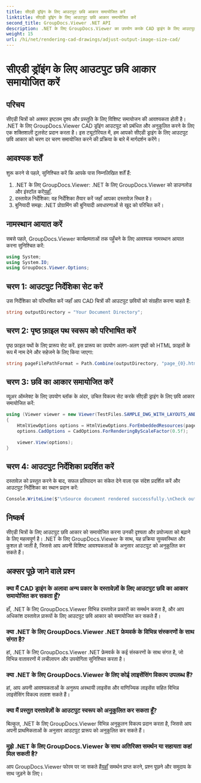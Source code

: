 ```yaml
---
title: सीएडी ड्रॉइंग के लिए आउटपुट छवि आकार समायोजित करें
linktitle: सीएडी ड्रॉइंग के लिए आउटपुट छवि आकार समायोजित करें
second_title: GroupDocs.Viewer .NET API
description: .NET के लिए GroupDocs.Viewer का उपयोग करके CAD ड्राइंग के लिए आउटपुट छवि आकार को समायोजित करना सीखें। सहजता से दृश्यता और प्रयोज्यता बढ़ाएँ।
weight: 15
url: /hi/net/rendering-cad-drawings/adjust-output-image-size-cad/
---
```


# सीएडी ड्रॉइंग के लिए आउटपुट छवि आकार समायोजित करें

## परिचय
सीएडी चित्रों को अक्सर इष्टतम दृश्य और प्रस्तुति के लिए विशिष्ट समायोजन की आवश्यकता होती है। .NET के लिए GroupDocs.Viewer CAD ड्रॉइंग आउटपुट को प्रबंधित और अनुकूलित करने के लिए एक शक्तिशाली टूलसेट प्रदान करता है। इस ट्यूटोरियल में, हम आपको सीएडी ड्राइंग के लिए आउटपुट छवि आकार को चरण दर चरण समायोजित करने की प्रक्रिया के बारे में मार्गदर्शन करेंगे।
## आवश्यक शर्तें
शुरू करने से पहले, सुनिश्चित करें कि आपके पास निम्नलिखित शर्तें हैं:
1.  .NET के लिए GroupDocs.Viewer: .NET के लिए GroupDocs.Viewer को डाउनलोड और इंस्टॉल करें[यहाँ](https://releases.groupdocs.com/viewer/net/).
2. दस्तावेज़ निर्देशिका: वह निर्देशिका तैयार करें जहाँ आपका दस्तावेज़ स्थित है।
3. बुनियादी समझ: .NET प्रोग्रामिंग की बुनियादी अवधारणाओं से खुद को परिचित करें।

## नामस्थान आयात करें
सबसे पहले, GroupDocs.Viewer कार्यक्षमताओं तक पहुँचने के लिए आवश्यक नामस्थान आयात करना सुनिश्चित करें:
```csharp
using System;
using System.IO;
using GroupDocs.Viewer.Options;
```
## चरण 1: आउटपुट निर्देशिका सेट करें
उस निर्देशिका को परिभाषित करें जहाँ आप CAD चित्रों की आउटपुट छवियों को संग्रहीत करना चाहते हैं:
```csharp
string outputDirectory = "Your Document Directory";
```
## चरण 2: पृष्ठ फ़ाइल पथ स्वरूप को परिभाषित करें
पृष्ठ फ़ाइल पथों के लिए प्रारूप सेट करें. इस प्रारूप का उपयोग अलग-अलग पृष्ठों को HTML फ़ाइलों के रूप में नाम देने और सहेजने के लिए किया जाएगा:
```csharp
string pageFilePathFormat = Path.Combine(outputDirectory, "page_{0}.html");
```
## चरण 3: छवि का आकार समायोजित करें
व्यूअर ऑब्जेक्ट के लिए उपयोग ब्लॉक के अंदर, उचित विकल्प सेट करके सीएडी ड्राइंग के लिए छवि आकार समायोजित करें:
```csharp
using (Viewer viewer = new Viewer(TestFiles.SAMPLE_DWG_WITH_LAYOUTS_AND_LAYERS))
{
    HtmlViewOptions options = HtmlViewOptions.ForEmbeddedResources(pageFilePathFormat);
    options.CadOptions = CadOptions.ForRenderingByScaleFactor(0.5f);
    
    viewer.View(options);
}
```
## चरण 4: आउटपुट निर्देशिका प्रदर्शित करें
दस्तावेज़ को प्रस्तुत करने के बाद, सफल प्रतिपादन का संकेत देने वाला एक संदेश प्रदर्शित करें और आउटपुट निर्देशिका का स्थान प्रदान करें:
```csharp
Console.WriteLine($"\nSource document rendered successfully.\nCheck output in {outputDirectory}.");
```

## निष्कर्ष
सीएडी चित्रों के लिए आउटपुट छवि आकार को समायोजित करना उनकी दृश्यता और प्रयोज्यता को बढ़ाने के लिए महत्वपूर्ण है। .NET के लिए GroupDocs.Viewer के साथ, यह प्रक्रिया सुव्यवस्थित और कुशल हो जाती है, जिससे आप अपनी विशिष्ट आवश्यकताओं के अनुसार आउटपुट को अनुकूलित कर सकते हैं।
## अक्सर पूछे जाने वाले प्रश्न
### क्या मैं CAD ड्राइंग के अलावा अन्य प्रकार के दस्तावेज़ों के लिए आउटपुट छवि का आकार समायोजित कर सकता हूँ?
हाँ, .NET के लिए GroupDocs.Viewer विभिन्न दस्तावेज़ प्रकारों का समर्थन करता है, और आप अधिकांश दस्तावेज़ प्रारूपों के लिए आउटपुट छवि आकार को समायोजित कर सकते हैं।
### क्या .NET के लिए GroupDocs.Viewer .NET फ्रेमवर्क के विभिन्न संस्करणों के साथ संगत है?
हां, .NET के लिए GroupDocs.Viewer .NET फ्रेमवर्क के कई संस्करणों के साथ संगत है, जो विभिन्न वातावरणों में लचीलापन और उपयोगिता सुनिश्चित करता है।
### क्या .NET के लिए GroupDocs.Viewer के लिए कोई लाइसेंसिंग विकल्प उपलब्ध हैं?
हां, आप अपनी आवश्यकताओं के अनुरूप अस्थायी लाइसेंस और वाणिज्यिक लाइसेंस सहित विभिन्न लाइसेंसिंग विकल्प तलाश सकते हैं।
### क्या मैं प्रस्तुत दस्तावेज़ों के आउटपुट स्वरूप को अनुकूलित कर सकता हूँ?
बिल्कुल, .NET के लिए GroupDocs.Viewer विभिन्न अनुकूलन विकल्प प्रदान करता है, जिससे आप अपनी प्राथमिकताओं के अनुसार आउटपुट प्रारूप को अनुकूलित कर सकते हैं।
### मुझे .NET के लिए GroupDocs.Viewer के साथ अतिरिक्त समर्थन या सहायता कहां मिल सकती है?
 आप GroupDocs.Viewer फोरम पर जा सकते हैं[यहाँ](https://forum.groupdocs.com/c/viewer/9) समर्थन प्राप्त करने, प्रश्न पूछने और समुदाय के साथ जुड़ने के लिए।
